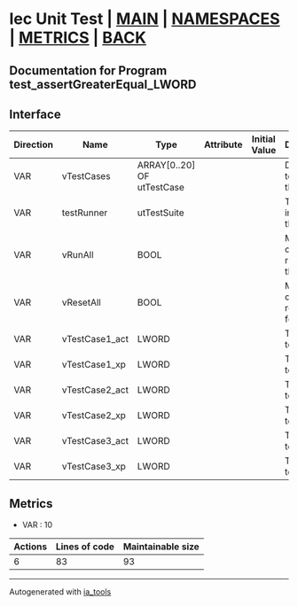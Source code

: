 # Iec Unit Test | [MAIN] | [NAMESPACES] | [METRICS] | [BACK]  

## Documentation for Program test_assertGreaterEqual_LWORD  

## Interface  

| Direction | Name | Type | Attribute | Initial Value | Documentation |
| --------- | ---- | ---- | --------- | ------------- | ------------- |
| VAR | vTestCases | ARRAY[0..20] OF utTestCase |  |  | Definition of all test cases for this POU |  
| VAR | testRunner | utTestSuite |  |  | Test Suite fb instance to run the tests |  
| VAR | vRunAll | BOOL |  |  | Manual command to run all tests for this POU |  
| VAR | vResetAll | BOOL |  |  | Manual command to reset all tests for this POU |  
| VAR | vTestCase1_act | LWORD |  |  | Test data 1 of test case 1 |  
| VAR | vTestCase1_xp | LWORD |  |  | Test data 2 of test case 1 |  
| VAR | vTestCase2_act | LWORD |  |  | Test data 1 of test case 2 |  
| VAR | vTestCase2_xp | LWORD |  |  | Test data 2 of test case 2 |  
| VAR | vTestCase3_act | LWORD |  |  | Test data 1 of test case 3 |  
| VAR | vTestCase3_xp | LWORD |  |  | Test data 2 of test case 3 |  


## Metrics  

- VAR : 10

| Actions | Lines of code | Maintainable size |
| ------- | ------------- | ----------------- |
| 6 | 83 | 93 |

---
Autogenerated with [ia_tools](https://github.com/tkucic/ia_tools)  

[MAIN]: ../../../../index.md
[NAMESPACES]: ../../nsList.md
[METRICS]: ../../../metrics.md
[BACK]: ../nsMain.md
